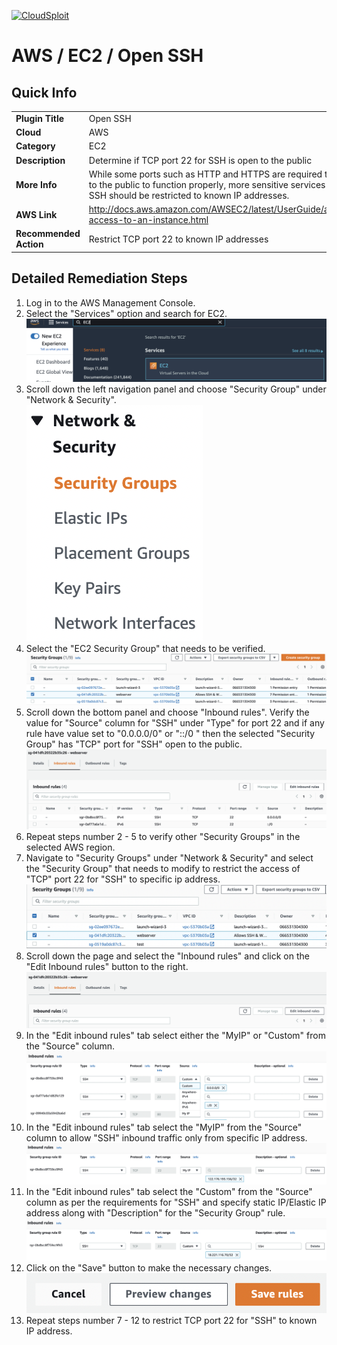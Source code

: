 [![CloudSploit](https://cloudsploit.com/img/logo-new-big-text-100.png "CloudSploit")](https://cloudsploit.com)

# AWS / EC2 / Open SSH

## Quick Info

| | |
|-|-|
| **Plugin Title** | Open SSH |
| **Cloud** | AWS |
| **Category** | EC2 |
| **Description** | Determine if TCP port 22 for SSH is open to the public |
| **More Info** | While some ports such as HTTP and HTTPS are required to be open to the public to function properly, more sensitive services such as SSH should be restricted to known IP addresses. |
| **AWS Link** | http://docs.aws.amazon.com/AWSEC2/latest/UserGuide/authorizing-access-to-an-instance.html |
| **Recommended Action** | Restrict TCP port 22 to known IP addresses |

## Detailed Remediation Steps
1. Log in to the AWS Management Console.
2. Select the "Services" option and search for EC2. </br> <img src="/resources/aws/ec2/open-ssh/step2.png"/>
3. Scroll down the left navigation panel and choose "Security Group" under "Network & Security".</br> <img src="/resources/aws/ec2/open-ssh/step3.png"/>
4. Select the "EC2 Security Group" that needs to be verified. </br> <img src="/resources/aws/ec2/open-ssh/step4.png"/>
5. Scroll down the bottom panel and choose "Inbound rules". Verify the value for "Source" column for "SSH" under "Type" for port 22 and if any rule have value set to "0.0.0.0/0" or "::/0 " then the selected "Security Group" has "TCP" port for "SSH" open to the public.</br> <img src="/resources/aws/ec2/open-ssh/step5.png"/>
6. Repeat steps number 2 - 5 to verify other "Security Groups" in the selected AWS region.</br> 
7. Navigate to "Security Groups" under "Network & Security" and select the "Security Group" that needs to modify to restrict the access of "TCP" port 22 for "SSH"  to specific ip address. </br> <img src="/resources/aws/ec2/open-ssh/step7.png"/>
8. Scroll down the page and select the "Inbound rules" and click on the "Edit Inbound rules" button to the right. </br> <img src="/resources/aws/ec2/open-ssh/step8.png"/>
9. In the "Edit inbound rules" tab select either the "MyIP" or "Custom" from the "Source" column.</br> <img src="/resources/aws/ec2/open-ssh/step9.png"/>
10. In the "Edit inbound rules" tab select the "MyIP" from the "Source" column to allow "SSH" inbound traffic only from specific IP address.</br> <img src="/resources/aws/ec2/open-ssh/step10.png"/>
11. In the "Edit inbound rules" tab select the "Custom" from the "Source" column as per the requirements for "SSH" and specify static IP/Elastic IP address along with "Description" for the "Security Group" rule. </br> <img src="/resources/aws/ec2/open-ssh/step11.png"/>
12. Click on the "Save" button to make the necessary changes. </br> <img src="/resources/aws/ec2/open-ssh/step12.png"/>
13. Repeat steps number 7 - 12 to restrict TCP port 22 for "SSH" to known IP address.</br> 
